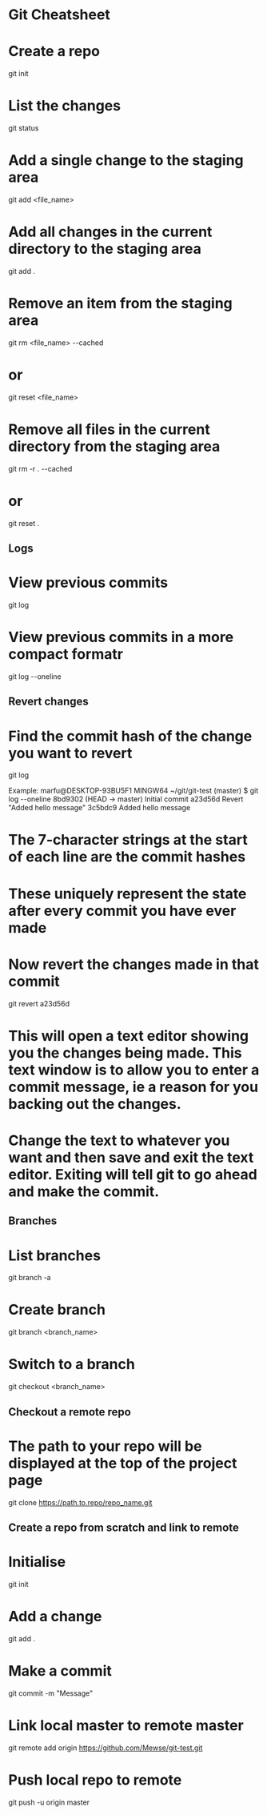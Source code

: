 Git Cheatsheet
==============

# Create a repo
git init

# List the changes
git status

# Add a single change to the staging area
git add <file_name>

# Add all changes in the current directory to the staging area
git add .

# Remove an item from the staging area
git rm <file_name> --cached
# or
git reset <file_name>

# Remove all files in the current directory from the staging area
git rm -r . --cached
# or 
git reset .


Logs
----
# View previous commits
git log
# View previous commits in a more compact formatr
git log --oneline


Revert changes
--------------
# Find the commit hash of the change you want to revert
git log 

Example:
	marfu@DESKTOP-93BU5F1 MINGW64 ~/git/git-test (master)
	$ git log --oneline
	8bd9302 (HEAD -> master) Initial commit
	a23d56d Revert "Added hello message"
	3c5bdc9 Added hello message

# The 7-character strings at the start of each line are the commit hashes
# These uniquely represent the state after every commit you have ever made

# Now revert the changes made in that commit
git revert a23d56d

# This will open a text editor showing you the changes being made. This text window is to allow you to enter a commit message, ie a reason for you backing out the changes.
# Change the text to whatever you want and then save and exit the text editor. Exiting will tell git to go ahead and make the commit.

Branches
--------
# List branches 
git branch -a
# Create branch
git branch <branch_name>
# Switch to a branch
git checkout <branch_name>



Checkout a remote repo
----------------------
# The path to your repo will be displayed at the top of the project page
git clone https://path.to.repo/repo_name.git

Create a repo from scratch and link to remote
---------------------------------------------
# Initialise
git init
# Add a change
git add .
# Make a commit
git commit -m "Message"
# Link local master to remote master
git remote add origin https://github.com/Mewse/git-test.git
# Push local repo to remote
git push -u origin master
